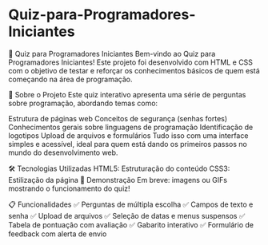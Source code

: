 # Quiz-para-Programadores-Iniciantes

🧠 Quiz para Programadores Iniciantes
Bem-vindo ao Quiz para Programadores Iniciantes! Este projeto foi desenvolvido com HTML e CSS com o objetivo de testar e reforçar os conhecimentos básicos de quem está começando na área de programação.

🚀 Sobre o Projeto
Este quiz interativo apresenta uma série de perguntas sobre programação, abordando temas como:

Estrutura de páginas web
Conceitos de segurança (senhas fortes)
Conhecimentos gerais sobre linguagens de programação
Identificação de logotipos
Upload de arquivos e formulários
Tudo isso com uma interface simples e acessível, ideal para quem está dando os primeiros passos no mundo do desenvolvimento web.

🛠️ Tecnologias Utilizadas
HTML5: Estruturação do conteúdo
CSS3: Estilização da página
📸 Demonstração
Em breve: imagens ou GIFs mostrando o funcionamento do quiz!

📋 Funcionalidades
✅ Perguntas de múltipla escolha
✅ Campos de texto e senha
✅ Upload de arquivos
✅ Seleção de datas e menus suspensos
✅ Tabela de pontuação com avaliação
✅ Gabarito interativo
✅ Formulário de feedback com alerta de envio
